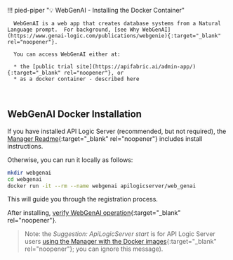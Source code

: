 !!! pied-piper ":bulb: WebGenAI - Installing the Docker Container"

      WebGenAI is a web app that creates database systems from a Natural Language prompt.  For background, [see Why WebGenAI](https://www.genai-logic.com/publications/webgenie){:target="_blank" rel="noopener"}.
      
      You can access WebGenAI either at:
      
      * the [public trial site](https://apifabric.ai/admin-app/){:target="_blank" rel="noopener"}, or 
      * as a docker container - described here
      
&nbsp;

## WebGenAI Docker Installation

If you have installed API Logic Server (recommended, but not required), the [Manager Readme](Manager.md){:target="_blank" rel="noopener"} includes install instructions.

Otherwise, you can run it locally as follows:

```bash title="Run the WebGenAI Docker Container"
mkdir webgenai
cd webgenai
docker run -it --rm --name webgenai apilogicserver/web_genai
```

This will guide you through the registration process.  

After installing, [verify WebGenAI operation](WebGenAI-verify.md){:target="_blank" rel="noopener"}.
  
> Note: the *Suggestion: ApiLogicServer start* is for API Logic Server users [using the Manager with the Docker images](Manager.md#manager-using-docker){:target="_blank" rel="noopener"}; you can ignore this message).
